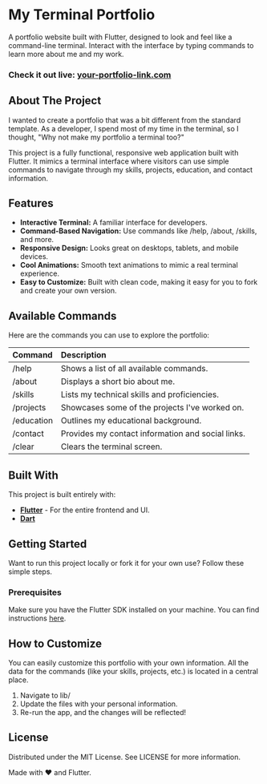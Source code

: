 # **My Terminal Portfolio**

A portfolio website built with Flutter, designed to look and feel like a command-line terminal. Interact with the interface by typing commands to learn more about me and my work.

### **Check it out live: [your-portfolio-link.com](hardikprem.dev)**



## **About The Project**

I wanted to create a portfolio that was a bit different from the standard template. As a developer, I spend most of my time in the terminal, so I thought, "Why not make my portfolio a terminal too?"

This project is a fully functional, responsive web application built with Flutter. It mimics a terminal interface where visitors can use simple commands to navigate through my skills, projects, education, and contact information.

## **Features**

* **Interactive Terminal:** A familiar interface for developers.  
* **Command-Based Navigation:** Use commands like /help, /about, /skills, and more.  
* **Responsive Design:** Looks great on desktops, tablets, and mobile devices.  
* **Cool Animations:** Smooth text animations to mimic a real terminal experience.  
* **Easy to Customize:** Built with clean code, making it easy for you to fork and create your own version.

## **Available Commands**

Here are the commands you can use to explore the portfolio:

| Command | Description |
| :---- | :---- |
| /help | Shows a list of all available commands. |
| /about | Displays a short bio about me. |
| /skills | Lists my technical skills and proficiencies. |
| /projects | Showcases some of the projects I've worked on. |
| /education | Outlines my educational background. |
| /contact | Provides my contact information and social links. |
| /clear | Clears the terminal screen. |

## **Built With**

This project is built entirely with:

* [**Flutter**](https://flutter.dev/) \- For the entire frontend and UI.  
* [**Dart**](https://dart.dev/)

## **Getting Started**

Want to run this project locally or fork it for your own use? Follow these simple steps.

### **Prerequisites**

Make sure you have the Flutter SDK installed on your machine. You can find instructions [here](https://flutter.dev/docs/get-started/install).


## **How to Customize**

You can easily customize this portfolio with your own information. All the data for the commands (like your skills, projects, etc.) is located in a central place.

1. Navigate to lib/  
2. Update the files with your personal information.  
3. Re-run the app, and the changes will be reflected\!

## **License**

Distributed under the MIT License. See LICENSE for more information.

Made with ❤️ and Flutter.

